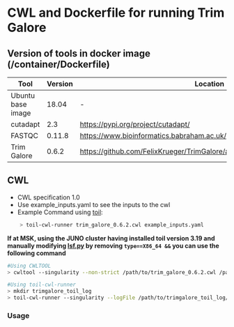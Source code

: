 # CWL and Dockerfile for running Trim Galore

## Version of tools in docker image (/container/Dockerfile)

| Tool	| Version	| Location	|
|---	|---	|---	|
| Ubuntu base image  	| 18.04  	|   -	|
| cutadapt  	| 2.3  	|  https://pypi.org/project/cutadapt/	|
| FASTQC  	| 0.11.8	|  https://www.bioinformatics.babraham.ac.uk/projects/fastqc/fastqc_v0.11.8.zip	|
| Trim Galore  	| 0.6.2	| https://github.com/FelixKrueger/TrimGalore/archive/0.6.2.tar.gz	|

## CWL

- CWL specification 1.0
- Use example_inputs.yaml to see the inputs to the cwl
- Example Command using [toil](https://toil.readthedocs.io):

```bash
    > toil-cwl-runner trim_galore_0.6.2.cwl example_inputs.yaml
```

**If at MSK, using the JUNO cluster having installed toil version 3.19 and manually modifying [lsf.py](https://github.com/DataBiosphere/toil/blob/releases/3.19.0/src/toil/batchSystems/lsf.py#L170) by removing `type==X86_64 &&` you can use the following command**

```bash
#Using CWLTOOL
> cwltool --singularity --non-strict /path/to/trim_galore_0.6.2.cwl /path/to/inputs.yaml

#Using toil-cwl-runner
> mkdir trimgalore_toil_log
> toil-cwl-runner --singularity --logFile /path/to/trimgalore_toil_log/cwltoil.log  --jobStore /path/to/trimgalore_jobStore --batchSystem lsf --workDir /path/to/trimgalore_toil_log --outdir . --writeLogs /path/to/trimgalore_toil_log --logLevel DEBUG --stats --retryCount 2 --disableCaching --maxLogFileSize 20000000000 /path/to/trim_galore_0.6.2.cwl /path/to/inputs.yaml > trimgalore_toil.stdout 2> trimgalore_toil.stderr &
```

### Usage  